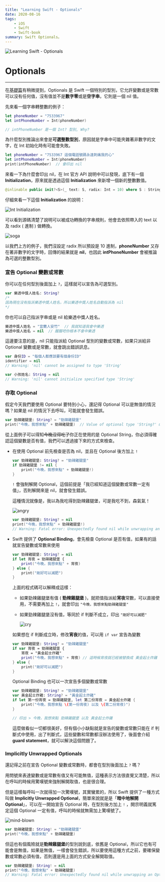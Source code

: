 ```yaml
---
title: "Learning Swift - Optionals"
date: 2020-08-16
tags:
    - iOS
    - Swift
    - Swift-book
summary: Swift Optionals。
---
```


![Learning Swift - Optionals](@assets/20200816/banner2.jpg "Learning Swift - Optionals")

# Optionals

---

在[基礎篇](https://andrewwuu.com/article/2020/08/10/the-basics/)有稍微提到，Optionals 是 Swift 一個特別的型別，它允許變數或是常數可以沒有任何值，沒有值並不是**數字零**或是**空字串**，它則是一個 nil 值。

先來看一個字串轉整數的例子：

```swift
let phoneNumber = "7533967"
let intPhoneNumber = Int(phoneNumber)

// intPhoneNumber 是一個 Int? 型別, Why?
```

為什麼型別推論出來會是**可選整數型別**，原因就是字串中可能夾雜著非數字的文字，在 Int 初始化時有可能會失敗。

```swift
let phoneNumber = "7533967 這個電話號碼永遠刺痛我的心"
let intPhoneNumber = Int(phoneNumber)
print(intPhoneNumber)  // 會印出 nil
```

來看一下為什麼會印出 nil，在 Int 官方 API 說明中可以發現，底下有一個 **Initialization**，原來就是透過這個 **Initialization** 來新增一個新的整數數值。

```swift
@inlinable public init?<S>(_ text: S, radix: Int = 10) where S : StringProtocol
```

仔細來看一下這個 **Initialization** 的說明：

![Int Initialization](@assets/20200816/init.png "Swift Int initialization")

可以看到源碼清楚了說明可以被成功轉換的字串規則，他會去依照帶入的 text 以及 radix ( 進制 ) 做轉換。

![soga](@assets/20200816/soga.gif "soga")

以我們上方的例子，我們沒設定 radix 所以預設是 10 進制，**phoneNumber** 又存在著非數字的文字時，回傳的結果就是 **nil**，也因此 **intPhoneNumber** 會被推論為可選的整數型別。

### 宣告 Optional 變數或常數

你可以在任何型別後面加上 `?`，這樣就可以宣告為可選型別。

```swift
var 樂透中獎人姓名: String?
/* 
因為現在沒有指派樂透中獎人姓名，所以樂透中獎人姓名自動指派為 nil
*/
```

你也可以自己指派字串或是 nil 給樂透中獎人姓名。

```swift
樂透中獎人姓名 = "宜蘭人安竹"  // 我就知道我會中樂透
樂透中獎人姓名 = nil  // 醒醒吧你根本不會中樂透
```

這邊要注意的是，nil 只能指派給 Optional 型別的變數或常數，如果只派給非 Optional 變數或是常數，就會跳出錯誤訊息。

```swift
var 身份ID = "每個人都應該要有個身份ID"
identifier = nil
// Warning: 'nil' cannot be assigned to type 'String'

var 小孩姓名: String = nil
// Warning: 'nil' cannot initialize specified type 'String'
```

### 存取 Optional

假定今天我們要使用 Optional 要特別小心，還記得 Optional 可以是無值的情況嗎？如果是 nil 的情況下去呼叫，可能就會發生錯誤。

```swift
var 勁辣雞腿堡: String? = "勁辣雞腿堡"
print("今晚，我想來點" + 勁辣雞腿堡)  // Value of optional type 'String?' must be unwrapped to a value of type 'String'
```

從上面例子可以得知~~今晚沒得吃了~~你正在使用的是 Optional String，你必須得確認這個變數是否有值，我們可以透過接下來的方式來檢查。

- 在使用 Optional 前先檢查是否為 nil，並且在 Optional 後方加上 `!`

    ```swift
    var 勁辣雞腿堡: String? = "勁辣雞腿堡"
    if 勁辣雞腿堡 != nil {
    	print("今晚，我想來點" + 勁辣雞腿堡!)
    }
    ```

    `!` 會強制解開 Optional，這個前提是「我已經知道這個變數或常數一定有值」，否則解開來是 nil，就會發生錯誤。

    這種情況就像是，我以為我吃得到勁辣雞腿堡，可是我吃不到，森氣氣！

    ![angry](@assets/20200816/angry.gif)

    ```swift
    var 勁辣雞腿堡: String? = nil
    print("今晚，我想來點" + 勁辣雞腿堡!)
    // Warning: Fatal error: Unexpectedly found nil while unwrapping an Optional value
    ```

- Swift 提供了 **Optional Binding**，會先檢查 Optional 是否有值，如果有的話就宣告變數或常數來使用

    ```swift
    var 勁辣雞腿堡: String? = nil
    if let 宵夜 = 勁辣雞腿堡 {
    	print("今晚，我想來點" + 宵夜)
    } else {
    	print("剛好可以減肥")
    }
    ```

    上面的程式碼可以解釋成這樣：

    - 如果勁辣雞腿堡有值 ( **勁辣雞腿堡** )，就把值指派給**宵夜**常數，可以直接使用，不需要再加上 `!`，就會印出 `"今晚，我想來點勁辣雞腿堡"`
    - 如果勁辣雞腿堡沒有值，等同於 if 判斷不成立，印出 `"剛好可以減肥"`

        ![cry](@assets/20200816/cry.gif "Swift optional error")

    如果想在 if 判斷成立時，修改**宵夜**的值，可以用 `if var` 宣告為變數

    ```swift
    var 勁辣雞腿堡: String? = "勁辣雞腿堡"
    if var 宵夜 = 勁辣雞腿堡 {
    	宵夜 = "黃金起士炸雞"
    	print("今晚，我想來點" + 宵夜) // 這時候宵夜就已經被替換成 黃金起士炸雞
    } else {
    	print("剛好可以減肥")
    }
    ```

    Optional Binding 也可以一次宣告多個變數或常數

    ```swift
    var 勁辣雞腿堡: String? = "勁辣雞腿堡"
    var 黃金起士炸雞: String? = "黃金起士炸雞"
    if let 第一份宵夜 = 勁辣雞腿堡, let 第二份宵夜 = 黃金起士炸雞 {
    	print("今晚，我想來點 \(第一份宵夜) 以及 \(第二份宵夜)")
    }

    // 印出 > 今晚，我想來點 勁辣雞腿堡 以及 黃金起士炸雞
    ```

    這麼做看似一切都很美好，但有個小小缺點就是宣告的變數或常數只能在 if 判斷式中使用，出了判斷式，這些變數和常數都沒辦法使用了，後面會介紹 **guard statement**，就可以解決這個問題了。

### Implicitly Unwrapped Optionals

還記得之前在宣告 Optional 變數或常數時，都會在型別後面加上 `?` 嗎？

用問號來表達變數或是常數有值又有可能無值，這種表示方法很直覺又清楚，所以在呼叫的時候用驚嘆號來強制解開取值，也是很合理。

但是這樣每呼叫一次就得加一次驚嘆號，其實蠻累的，所以 Swift 提供了一種方式叫做 **Implicitly Unwrapped Optional**，簡單來說就是是「**暗中地解開 Optional**」，可以在一開始宣告 Optional 時，在型別後方加上 `!` ，開宗明義就篤定這個 Optional 一定有值，呼叫的時候就無需加上驚嘆號了。

![mind-blown](@assets/20200816/mind-blown.gif "mplicitly Unwrapped Optional")

```swift
var 勁辣雞腿堡: String! = "勁辣雞腿堡"
print("今晚，我想來點" + 勁辣雞腿堡)
```

但這也有個風險就是**勁辣雞腿堡**的型別說到底，依舊是 Optional，所以它也有可能會是無值，如果是無值，一樣會發生錯誤，所以要使用這種方式之前，要確保變數或常數必須有值，否則還是用上面的方式安全解開取值。

```swift
var 勁辣雞腿堡: String! = nil
print("今晚，我想來點" + 勁辣雞腿堡)
// Warning: Fatal error: Unexpectedly found nil while unwrapping an Optional value
```